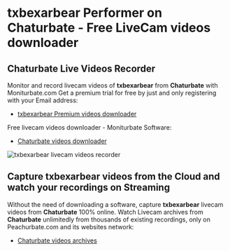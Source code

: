# txbexarbear Performer on Chaturbate - Free LiveCam videos downloader

## Chaturbate Live Videos Recorder

Monitor and record livecam videos of **txbexarbear** from **Chaturbate** with Moniturbate.com
Get a premium trial for free by just and only registering with your Email address:
* [txbexarbear Premium videos downloader](https://moniturbate.com/request-demo-licence-key.html)

Free livecam videos downloader - Moniturbate Software:
* [Chaturbate videos downloader](https://moniturbate.com/moniturbate-download-software.html)

![txbexarbear livecam videos recorder](https://peachurnet.com/templates/moniturbate-software.png)


## Capture txbexarbear videos from the Cloud and watch your recordings on Streaming

Without the need of downloading a software, capture **txbexarbear** livecam videos from **Chaturbate** 100% online.
Watch Livecam archives from **Chaturbate** unlimitedly from thousands of existing recordings, only on Peachurbate.com and its websites network:
* [Chaturbate videos archives](https://peachurnet.com/)